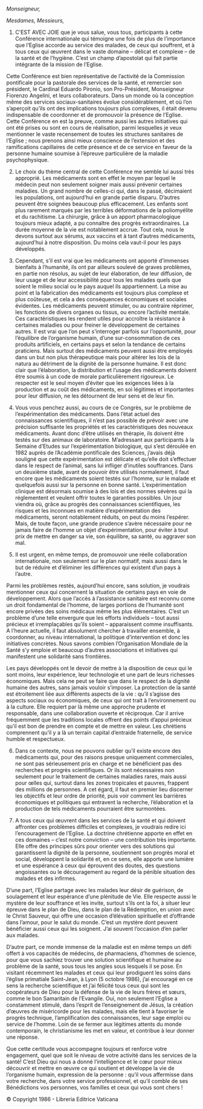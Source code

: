 *Monseigneur,*

*Mesdames, Messieurs,*

1. C’EST AVEC JOIE que je vous salue, vous tous, participants à cette Conférence internationale qui témoigne une fois de plus de l’importance que l’Eglise accorde au service des malades, de ceux qui souffrent, et à tous ceux qui œuvrent dans le vaste domaine – délicat et complexe – de la santé et de l’hygiène. C’est un champ d’apostolat qui fait partie intégrante de la mission de l’Eglise.

Cette Conférence est bien représentative de l’activité de la Commission pontificale pour la pastorale des services de la santé, et remercier son président, le Cardinal Eduardo Pironio, son Pro-Président, Monseigneur Fiorenzo Angelini, et leurs collaborateurs. Dans un monde où la conception même des services sociaux-sanitaires évolue considérablement, et où l’on s’aperçoit qu’ils ont des implications toujours plus complexes, il était devenu indispensable de coordonner et de promouvoir la présence de l’Eglise. Cette Conférence en est la preuve, comme aussi les autres initiatives qui ont été prises ou sont en cours de réalisation, parmi lesquelles je veux mentionner le vaste recensement de toutes les structures sanitaires de l’Eglise ; nous prenons ainsi mieux conscience de l’extension et des ramifications capillaires de cette présence et de ce service en faveur de la personne humaine soumise à l’épreuve particulière de la maladie psychophysique.

2. Le choix du thème central de cette Conférence me semble lui aussi très approprié. Les médicaments sont en effet le moyen par lequel le médecin peut non seulement soigner mais aussi prévenir certaines maladies. Un grand nombre de celles-ci qui, dans le passé, décimaient les populations, ont aujourd’hui en grande partie disparu. D’autres peuvent être soignées beaucoup plus efficacement. Les enfants sont plus rarement marqués par les terribles déformations de la poliomyélite et du rachitisme. La chirurgie, grâce à un apport pharmacologique toujours mieux adapté, a pu connaître des progrès extraordinaires. La durée moyenne de la vie est notablement accrue. Tout cela, nous le devons surtout aux sérums, aux vaccins et à tant d’autres médicaments, aujourd’hui à notre disposition. Du moins cela vaut-il pour les pays développés.

3. Cependant, s’il est vrai que les médicaments ont apporté d’immenses bienfaits à l’humanité, ils ont par ailleurs soulevé de graves problèmes, en partie non résolus, au sujet de leur élaboration, de leur diffusion, de leur usage et de leur accessibilité pour tous les malades quels que soient le milieu social ou le pays auquel ils appartiennent. La mise au point et la fabrication des médicaments est toujours plus complexe et plus coûteuse, et cela a des conséquences économiques et sociales évidentes. Les médicaments peuvent stimuler, ou au contraire réprimer, les fonctions de divers organes ou tissus, ou encore l’activité mentale. Ces caractéristiques les rendent utiles pour accroître la résistance à certaines maladies ou pour freiner le développement de certaines autres. Il est vrai que l’on peut s’interroger parfois sur l’opportunité, pour l’équilibre de l’organisme humain, d’une sur-consommation de ces produits artificiels, en certains pays et selon la tendance de certains praticiens. Mais surtout des médicaments peuvent aussi être employés dans un but non plus thérapeutique mais pour altérer les lois de la natura au détriment de la dignité de la personne humaine. Il est donc clair que l’élaboration, la distribution et l’usage des médicaments doivent être soumis à un code de morale particulièrement rigoureux. Le respecter est le seul moyen d’éviter que les exigences liées à la production et au coût des médicaments, en soi légitimes et importantes pour leur diffusion, ne les détournent de leur sens et de leur fin.

4. Vous vous penchez aussi, au cours de ce Congrès, sur le problème de l’expérimentation des médicaments. Dans l’état actuel des connaissances scientifiques, il n’est pas possible de prévoir avec une précision suffisante les propriétés et les caractéristiques des nouveaux médicaments. Avant donc d’être utilisés en thérapie, ils doivent être testés sur des animaux de laboratoire. M’adressant aux participants à la Semaine d’Etudes sur l’expérimentation biologique, qui s’est déroulée en 1982 auprès de l’Académie pontificale des Sciences, j’avais déjà souligné que cette expérimentation est délicate et qu’elle doit s’effectuer dans le respect de l’animal, sans lui infliger d’inutiles souffrances. Dans un deuxième stade, avant de pouvoir être utilisés normalement, il faut encore que les médicaments soient testés sur l’homme, sur le malade et quelquefois aussi sur la personne en bonne santé. L’expérimentation clinique est désormais soumise à des lois et des normes sévères qui la réglementent et veulent offrir toutes le garanties possibles. Un jour viendra où, grâce au progrès des connaissances scientifiques, les risques et les inconnues en matière d’expérimentation des médicaments, seront notablement réduits, on peut du moins l’espérer. Mais, de toute façon, une grande prudence s’avère nécessaire pour ne jamais faire de l’homme un objet d’expérimentation, pour éviter à tout prix de mettre en danger sa vie, son équilibre, sa santé, ou aggraver son mal.

5. Il est urgent, en même temps, de promouvoir une réelle collaboration internationale, non seulement sur le plan normatif, mais aussi dans le but de réduire et d’éliminer les différences qui existent d’un pays à l’autre.

Parmi les problèmes restés, aujourd’hui encore, sans solution, je voudrais mentionner ceux qui concernent la situation de certains pays en voie de développement. Alors que l’accès à l’assistance sanitaire est reconnu come un droit fondamental de l’homme, de larges portions de l’humanité sont encore privées des soins médicaux même les plus élémentaires. C’est un problème d’une telle envergure que les efforts individuels – tout aussi précieux et irremplaçables qu’ils soient – apparaissent comme insuffisants. A l’heure actuelle, il faut absolument chercher à travailler ensemble, à coordonner, au niveau international, la politique d’intervention et donc les initiatives concrètes. Nous savons combien l’Organisation Mondiale de la Santé s’y emploie et beaucoup d’autres associations et initiatives qui manifestent une solidarité sans frontières.

Les pays développés ont le devoir de mettre à la disposition de ceux qui le sont moins, leur expérience, leur technologie et une part de leurs richesses économiques. Mais cela ne peut se faire que dans le respect de la dignité humaine des autres, sans jamais vouloir s’imposer. La protection de la santé est étroitement liée aux différents aspects de la vie : qu’il s’agisse des aspects sociaux ou économiques, de ceux qui ont trait à l’environnement ou à la culture. Elle requiert par là même une approche prudente et responsable, dans une collaboration ouverte et réciproque. Car il arrive fréquemment que les traditions locales offrent des points d’appui précieux qu’il est bon de prendre en compte et de mettre en valeur. Les chrétiens comprennent qu’il y a là un terrain capital d’entraide fraternelle, de service humble et respectueux.

6. Dans ce contexte, nous ne pouvons oublier qu’il existe encore des médicaments qui, pour des raisons presque uniquement commerciales, ne sont pas sérieusement pris en charge et ne bénéficient pas des recherches et progrès scientifiques. Or ils sont nécessaires non seulement pour le traitement de certaines maladies rares, mais aussi pour œlles qui, surtout dans les zones tropicales et pauvres, frappent des millions de personnes. A cet égard, il faut en premier lieu discerner les objectifs et leur ordre de priorité, puis voir comment les barrières économiques et politiques qui entravent la recherche, l’élaboration et la production de tels médicaments pourraient être surmontées.

7. A tous ceux qui œuvrent dans les services de la santé et qui doivent affronter ces problèmes difficiles et complexes, je voudrais redire ici l’encouragement de l’Eglise. La doctrine chrétienne apporte en effet en ces domaines – c’est notre conviction – une contribution très importante. Elle offre des principes sûrs pour orienter vers des solutions qui garantissent la dignité de la personne, soutiennent son progrès moral et social, développent la solidarité et, en ce sens, elle apporte une lumière et une espérance à ceux qui éprouvent des doutes, des questions angoissantes ou le découragement au regard de la pénible situation des malades et des infirmes.

D’une part, l’Eglise partage avec les malades leur désir de guérison, de soulagement et leur espérance d’une plénitude de Vie. Elle respecte aussi le mystère de leur souffrance et les invite, surtout s’ils ont la foi, à situer leur épreuve dans le plan de Dieu, dans le plan de la Rédemption, en union avec le Christ Sauveur, qui offre une occasion d’élévation spirituelle et d’offrande dans l’amour, pour le salut du monde. C’est un mystère dont peuvent bénéficier aussi ceux qui les soignent. J’ai souvent l’occasion d’en parler aux malades.

D’autre part, ce monde immense de la maladie est en même temps un défi offert à vos capacités de médecins, de pharmaciens, d’hommes de science, pour que vous sachiez trouver une solution scientifique et humaine au problème de la santé, sous tous les angles sous lesquels il se pose. En visitant récemment les malades et ceux qui leur prodiguent les soins dans l’église primatiale Saint-Jean, à Lyon (5 octobre 1986), j’ai encouragé en ce sens la recherche scientifique et j’ai félicité tous ceux qui sont les coopérateurs de Dieu pour la défense de la vie de leurs frères et sœurs, comme le bon Samaritain de l’Evangile. Oui, non seulement l’Eglise a constamment stimulé, dans l’esprit de l’enseignement de Jésus, la création d’œuvres de miséricorde pour les malades, mais elle tient à favoriser le progrès technique, l’amplification des connaissances, leur sage emploi ou service de l’homme. Loin de se fermer aux légitimes attents du monde contemporain, le christianisme les met en valeur, et contribue à leur donner une réponse.

Que cette certitude vous accompagne toujours et renforce votre engagement, quel que soit le niveau de votre activité dans les services de la santé! C’est Dieu qui nous a donné l’intelligence et le cœur pour mieux découvrir et mettre en œuvre ce qui soutient et développe la vie de l’organisme humain, expression de la personne : qu’il vous affermisse dans votre recherche, dans votre service professionnel, et qu’il comble de ses Bénédictions vos personnes, vos familles et ceux qui vous sont chers !

© Copyright 1986 - Libreria Editrice Vaticana